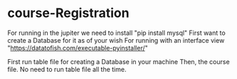 # course-Registration

For running in the jupiter we need to install "pip install mysql"
First want to create a Database for it as of your wish
For running with an interface view "https://datatofish.com/executable-pyinstaller/"

First run table file for creating a Database in your machine
Then, the course file.
No need to run table file all the time.

